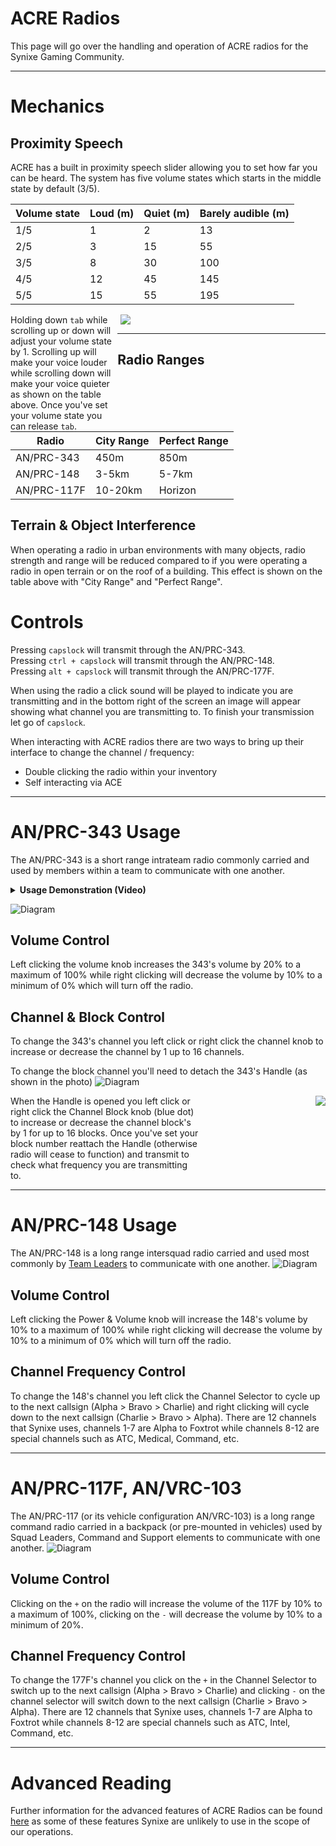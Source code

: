 # ACRE Radios
This page will go over the handling and operation of ACRE radios for the Synixe Gaming Community.

<hr/>

# Mechanics
## Proximity Speech 
ACRE has a built in proximity speech slider allowing you to set how far you can be heard. The system has five volume states which starts in the middle state by default (3/5).

| Volume state | Loud (m) | Quiet (m) | Barely audible (m) |
|--------------|----------|-----------|--------------------|
| 1/5          | 1        | 2         | 13                 |
| 2/5          | 3        | 15        | 55                 |
| 3/5          | 8        | 30        | 100                |
| 4/5          | 12       | 45        | 145                |
| 5/5          | 15       | 55        | 195                |

<div style="float: left; width: 34%;">Holding down <code>tab</code> while scrolling up or down will adjust your volume state by 1. Scrolling up will make your voice louder while scrolling down will make your voice quieter as shown on the table above. Once you've set your volume state you can release <code>tab</code>.</div> 

<div style="float: right; width: 65%">
    <img src="/guides/players/img/acre_slider.gif"/>
</div>
<div style="clear: right;"></div>

<hr/>

## Radio Ranges
| Radio       | City Range | Perfect Range |
|-------------|------------|---------------|
| AN/PRC-343  | 450m       | 850m          |
| AN/PRC-148  | 3-5km      | 5-7km         |
| AN/PRC-117F | 10-20km    | Horizon       |

## Terrain & Object Interference 
When operating a radio in urban environments with many objects, radio strength and range will be reduced compared to if you were operating a radio in open terrain or on the roof of a building. This effect is shown on the table above with "City Range" and "Perfect Range".

# Controls
Pressing `capslock` will transmit through the AN/PRC-343.  
Pressing `ctrl + capslock` will transmit through the AN/PRC-148.  
Pressing `alt + capslock` will transmit through the AN/PRC-177F.

When using the radio a click sound will be played to indicate you are transmitting and in the bottom right of the screen an image will appear showing what channel you are transmitting to. To finish your transmission let go of `capslock`.

When interacting with ACRE radios there are two ways to bring up their interface to change the channel / frequency:
* Double clicking the radio within your inventory 
* Self interacting via ACE 

<hr/>

# AN/PRC-343 Usage
The AN/PRC-343 is a short range intrateam radio commonly carried and used by members within a team to communicate with one another. 
<details>
<summary><b>Usage Demonstration (Video)</b></summary>

<iframe width="540" height="540" src="https://www.youtube.com/embed/tRoBLWNabCw" frameborder="0" allow="accelerometer; autoplay; encrypted-media; gyroscope; picture-in-picture" allowfullscreen></iframe>

</details>

![Diagram](img/343.png)
## Volume Control
Left clicking the volume knob increases the 343's volume by 20% to a maximum of 100% while right clicking will decrease the volume by 10% to a minimum of 0% which will turn off the radio.

## Channel & Block Control
To change the 343's channel you left click or right click the channel knob to increase or decrease the channel by 1 up to 16 channels.

To change the block channel you'll need to detach the 343's Handle (as shown in the photo)
![Diagram](img/343_handle_detached.png)
<div style="float: left; width: 60%;">When the Handle is opened you left click or right click the Channel Block knob (blue dot) to increase or decrease the channel block's by 1 for up to 16 blocks. Once you've set your block number reattach the Handle (otherwise radio will cease to function) and transmit to check what frequency you are transmitting to.</div>
<div style="float: right;">
    <img src="/guides/players/img/notification.png"/>
</div>
<div style="clear: both;"></div>
<hr/>

# AN/PRC-148 Usage
The AN/PRC-148 is a long range intersquad radio carried and used most commonly by [Team Leaders](/guides/players/teamlead.md) to communicate with one another.
![Diagram](img/148.png)
## Volume Control
Left clicking the Power & Volume knob will increase the 148's volume by 10% to a maximum of 100% while right clicking will decrease the volume by 10% to a minimum of 0% which will turn off the radio.

## Channel Frequency Control
To change the 148's channel you left click the Channel Selector to cycle up to the next callsign (Alpha > Bravo > Charlie) and right clicking will cycle down to the next callsign (Charlie > Bravo > Alpha). There are 12 channels that Synixe uses, channels 1-7 are Alpha to Foxtrot while channels 8-12 are special channels such as ATC, Medical, Command, etc.

<hr/>

# AN/PRC-117F, AN/VRC-103
The AN/PRC-117 (or its vehicle configuration AN/VRC-103) is a long range command radio carried in a backpack (or pre-mounted in vehicles) used by Squad Leaders, Command and Support elements to communicate with one another. 
![Diagram](img/117f.png) 
## Volume Control
Clicking on the `+` on the radio will increase the volume of the 117F by 10% to a maximum of 100%, clicking on the `-` will decrease the volume by 10% to a minimum of 20%. 
## Channel Frequency Control
To change the 177F's channel you click on the `+` in the Channel Selector to switch up to the next callsign (Alpha > Bravo > Charlie) and clicking `-` on the channel selector will switch down to the next callsign (Charlie > Bravo > Alpha). There are 12 channels that Synixe uses, channels 1-7 are Alpha to Foxtrot while channels 8-12 are special channels such as ATC, Intel, Command, etc.

<hr/>

# Advanced Reading
Further information for the advanced features of ACRE Radios can be found [here](http://acre2.idi-systems.com/wiki/radios/overview) as some of these features Synixe are unlikely to use in the scope of our operations.